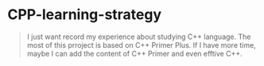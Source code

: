 # CPP-learning-strategy
> I just want record my experience about studying C++ language.
> The most of this prroject is based on C++ Primer Plus.
> If I have more time, maybe I can add the content of C++ Primer and even efftive C++.
